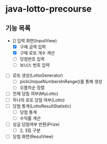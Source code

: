 # java-lotto-precourse

## 기능 목록
- [] 입력 화면(InputView)
    - [x] 구매 금액 입력
    - [x] 구매 로또 개수 계산
    - [ ] 당첨번호 입력
    - [ ] 보너스 번호 입력
- [ ] 로또 생성(LottoGenerator)
    - [ ] pickUniqueNumbersInRange()를 통해 생성
    - [ ] 오름차순 정렬
- [ ] 전체 당첨 여부(MyLotto)
- [ ] 하나의 로또 당첨 여부(Lotto)
- [ ] 당첨 통계(LottoResultStatistic)
    - [ ] 당첨 통계
    - [ ] 수익률 계산
- [ ] 상금 당첨여부 반환(Prize)
  - [ ] 2, 3등 구분
- [ ] 당첨 화면(ResulView)
